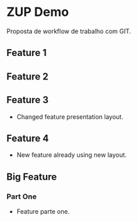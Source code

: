 # ZUP Demo

Proposta de workflow de trabalho com GIT.

## Feature 1

## Feature 2

## Feature 3

- Changed feature presentation layout.

## Feature 4

- New feature already using new layout.

## Big Feature

### Part One

- Feature parte one.
